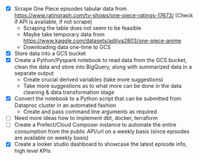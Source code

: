 - [x] Scrape One Piece episodes tabular data from https://www.ratingraph.com/tv-shows/one-piece-ratings-17673/ (Check if API is available, if not scrape)
    - Scraping the table does not seem to be feasible
    - Maybe take temporary data from https://www.kaggle.com/datasets/aditya2803/one-piece-anime
    - Downloading data one-time to GCS
- [x] Store data into a GCS bucket
- [x] Create a Python/Pyspark notebook to read data from the GCS bucket, clean the data and store into BigQuery, along with summarized data in a separate output
    - Create crucial derived variables (take more suggestions)
    - Take more suggestions as to what more can be done in the data cleaning & data transformation stage 
- [x] Convert the notebook to a Python script that can be submitted from Dataproc cluster in an automated fashion
    - Create and pass command line arguments as required
- [ ] Need more ideas how to implement dbt, docker, terraform
- [ ] Create a Prefect/Cloud Composer instance to automate the entire consumption from the public API/url on a weekly basis (since episodes are available on weekly basis)
- [x] Create a looker studio dashboard to showcase the latest episode info, high level KPIs
